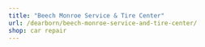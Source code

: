 ```yaml
---
title: "Beech Monroe Service & Tire Center"
url: /dearborn/beech-monroe-service-and-tire-center/
shop: car repair
---
```

